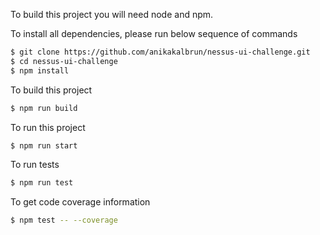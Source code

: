 To build this project you will need node and npm.


To install all dependencies, please run below sequence of commands
```bash
$ git clone https://github.com/anikakalbrun/nessus-ui-challenge.git
$ cd nessus-ui-challenge
$ npm install
```

To build this project
```bash
$ npm run build
``` 

To run this project
```bash
$ npm run start
``` 

To run tests
```bash
$ npm run test
``` 

To get code coverage information
```bash
$ npm test -- --coverage
``` 
